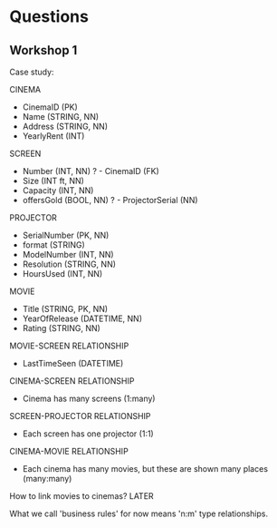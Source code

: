# Questions

## Workshop 1

Case study:

CINEMA
- CinemaID (PK)
- Name (STRING, NN)
- Address (STRING, NN)
- YearlyRent (INT)

SCREEN
- Number (INT, NN)
? - CinemaID (FK)
- Size (INT ft, NN)
- Capacity (INT, NN)
- offersGold (BOOL, NN)
? - ProjectorSerial (NN)

PROJECTOR
- SerialNumber (PK, NN)
- format (STRING)
- ModelNumber (INT, NN)
- Resolution (STRING, NN)
- HoursUsed (INT, NN)

MOVIE
- Title (STRING, PK, NN)
- YearOfRelease (DATETIME, NN)
- Rating (STRING, NN)

MOVIE-SCREEN RELATIONSHIP
- LastTimeSeen (DATETIME)

CINEMA-SCREEN RELATIONSHIP
- Cinema has many screens (1:many)

SCREEN-PROJECTOR RELATIONSHIP
- Each screen has one projector (1:1)

CINEMA-MOVIE RELATIONSHIP
- Each cinema has many movies, but these are shown many places (many:many)

How to link movies to cinemas? LATER

What we call 'business rules' for now means 'n:m' type relationships.